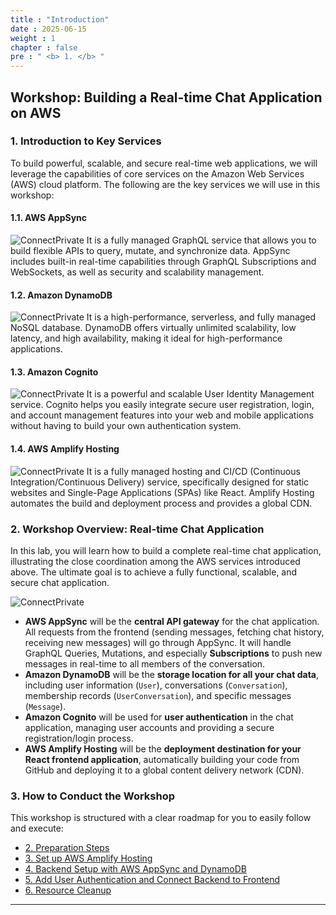 ```yaml
---
title : "Introduction"
date : 2025-06-15
weight : 1 
chapter : false
pre : " <b> 1. </b> "
---
```


## Workshop: Building a Real-time Chat Application on AWS

### **1. Introduction to Key Services**

To build powerful, scalable, and secure real-time web applications, we will leverage the capabilities of core services on the Amazon Web Services (AWS) cloud platform. The following are the key services we will use in this workshop:

#### **1.1. AWS AppSync**
![ConnectPrivate](/images/AWSAppSync.png) 
It is a fully managed GraphQL service that allows you to build flexible APIs to query, mutate, and synchronize data. AppSync includes built-in real-time capabilities through GraphQL Subscriptions and WebSockets, as well as security and scalability management.

#### **1.2. Amazon DynamoDB**
![ConnectPrivate](/images/DynamoDB.png) 
It is a high-performance, serverless, and fully managed NoSQL database. DynamoDB offers virtually unlimited scalability, low latency, and high availability, making it ideal for high-performance applications.

#### **1.3. Amazon Cognito**
![ConnectPrivate](/images/Cognito.png) 
It is a powerful and scalable User Identity Management service. Cognito helps you easily integrate secure user registration, login, and account management features into your web and mobile applications without having to build your own authentication system.

#### **1.4. AWS Amplify Hosting**
![ConnectPrivate](/images/Amplify.png) 
It is a fully managed hosting and CI/CD (Continuous Integration/Continuous Delivery) service, specifically designed for static websites and Single-Page Applications (SPAs) like React. Amplify Hosting automates the build and deployment process and provides a global CDN.

### **2. Workshop Overview: Real-time Chat Application**

In this lab, you will learn how to build a complete real-time chat application, illustrating the close coordination among the AWS services introduced above. The ultimate goal is to achieve a fully functional, scalable, and secure chat application.

![ConnectPrivate](/images/tgt.png) 

* **AWS AppSync** will be the **central API gateway** for the chat application. All requests from the frontend (sending messages, fetching chat history, receiving new messages) will go through AppSync. It will handle GraphQL Queries, Mutations, and especially **Subscriptions** to push new messages in real-time to all members of the conversation.
* **Amazon DynamoDB** will be the **storage location for all your chat data**, including user information (`User`), conversations (`Conversation`), membership records (`UserConversation`), and specific messages (`Message`).
* **Amazon Cognito** will be used for **user authentication** in the chat application, managing user accounts and providing a secure registration/login process.
* **AWS Amplify Hosting** will be the **deployment destination for your React frontend application**, automatically building your code from GitHub and deploying it to a global content delivery network (CDN).

### **3. How to Conduct the Workshop**

This workshop is structured with a clear roadmap for you to easily follow and execute:

* [2. Preparation Steps](./2-Prerequiste/)
* [3. Set up AWS Amplify Hosting](./3-AmplifyHosting/)
* [4. Backend Setup with AWS AppSync and DynamoDB](./4-backend/)
* [5. Add User Authentication and Connect Backend to Frontend](./5-Authentication/)
* [6. Resource Cleanup](./6-cleanup/)

---